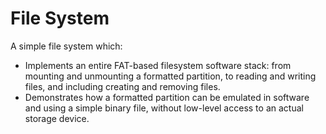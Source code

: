 # File System

A simple file system which:
- Implements an entire FAT-based filesystem software stack: from mounting and unmounting a formatted partition, to reading and writing files, and including creating and removing files.
- Demonstrates how a formatted partition can be emulated in software and using a simple binary file, without low-level access to an actual storage device.
